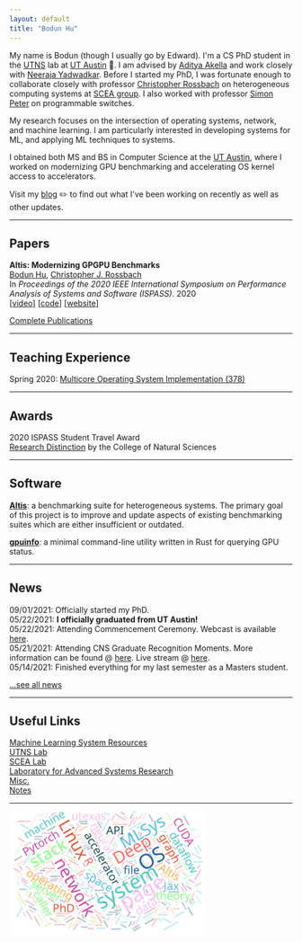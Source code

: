 ```yaml
---
layout: default
title: "Bodun Hu"
---
```


My name is Bodun (though I usually go by Edward). I'm a CS PhD student in the [UTNS](https://utns.cs.utexas.edu/) lab at [UT Austin](https://www.utexas.edu/) 🤘. I am advised by [Aditya Akella](https://www.cs.utexas.edu/~akella/) and work closely with [Neeraja Yadwadkar](https://sites.utexas.edu/neeraja/). Before I started my PhD, I was fortunate enough to collaborate closely with professor [Christopher Rossbach](https://www.cs.utexas.edu/~rossbach/) on heterogeneous computing systems at [SCEA group](https://github.com/utcs-scea). I also worked with professor [Simon Peter](https://homes.cs.washington.edu/~simpeter/) on programmable switches.

My research focuses on the intersection of operating systems, network, and machine learning. I am particularly interested in developing systems for ML, and applying ML techniques to systems.

I obtained both MS and BS in Computer Science at the [UT Austin](https://www.utexas.edu/), where I worked on modernizing GPU benchmarking and accelerating OS kernel access to accelerators.

Visit my [blog](https://www.bodunhu.com/blog/) ✏️ to find out what I've been working on recently as well as other updates.

---

## Papers

**Altis: Modernizing GPGPU Benchmarks** [<i class="fa-solid fa-file"></i>](https://ieeexplore.ieee.org/document/9238617)  
<u>Bodun Hu</u>, [Christopher J. Rossbach](https://www.cs.utexas.edu/~rossbach/)  
In *Proceedings of the 2020 IEEE International Symposium on Performance Analysis of Systems and Software (ISPASS)*. 2020  
[[video](https://www.youtube.com/watch?v=mRkcmjGzytY)] [[code](https://github.com/utcs-scea/altis)] [[website](https://utcs-scea.github.io/altis/)]

[Complete Publications](./publications)

---

## Teaching Experience

Spring 2020: [Multicore Operating System Implementation (378)](https://www.cs.utexas.edu/~simon/378/)

---

## Awards

2020 ISPASS Student Travel Award  
[Research Distinction](https://cns.utexas.edu/undergraduate-education/events/cns-distinctions/2020-distinction-winners#bodun-hucomputer-science) by the College of Natural Sciences

---

## Software

**[Altis](https://utcs-scea.github.io/altis/)**: a benchmarking suite for heterogeneous systems. The primary goal of this project is to improve and update aspects of existing benchmarking suites which are either insufficient or outdated.

**[gpuinfo](https://github.com/BDHU/gpuinfo)**: a minimal command-line utility written in Rust for querying GPU status.

---

## News

09/01/2021: Officially started my PhD.  
05/22/2021: **I officially graduated from UT Austin!**  
05/22/2021: Attending Commencement Ceremony. Webcast is available [here](https://video.ibm.com/recorded/126779814).  
05/21/2021: Attending CNS Graduate Recognition Moments. More information can be found @ [here](https://utaustin.fullmeasure.io/#/landing/?organization_id=45a81510-031d-467d-b972-378ad8e8d20a&card_id=524594a3-c44a-8da5-6dc5-7ba8abeafef9). Live stream @ [here](https://www.youtube.com/watch?v=ZrM4h9AhfgQ).  
05/14/2021: Finished everything for my last semester as a Masters student.

[...see all news](./news)

---

## Useful Links

[Machine Learning System Resources](https://www.bodunhu.com/blog/posts/machine-learning-system-resources/)  
[UTNS Lab](https://utns.cs.utexas.edu/)  
[SCEA Lab](https://github.com/utcs-scea)  
[Laboratory for Advanced Systems Research](https://www.cs.utexas.edu/lasr/)  
[Misc.](/misc)  
[Notes](https://pages.github.austin.utexas.edu/bh28324/notes/)

---

<img style="width:350px;" src="/assets/img/wordcloud.svg"/>
